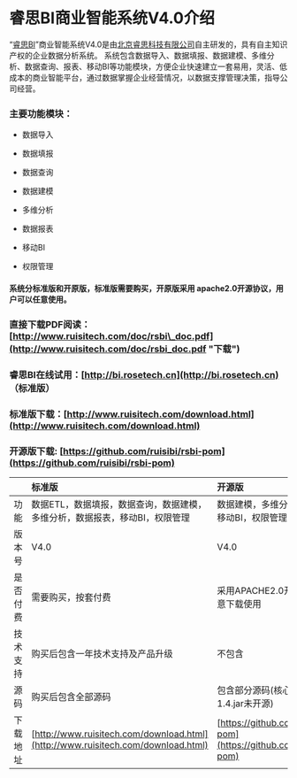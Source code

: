 # 睿思BI商业智能系统V4.0介绍

“[睿思BI](http://www.ruisitech.com/product.html)”商业智能系统V4.0是由[北京睿思科技有限公司](http://www.ruisitech.com)自主研发的，具有自主知识产权的企业数据分析系统。 系统包含数据导入、数据填报、数据建模、多维分析、数据查询、报表、移动BI等功能模块，方便企业快速建立一套易用，灵活、低成本的商业智能平台，通过数据掌握企业经营情况，以数据支撑管理决策，指导公司经营。

### 主要功能模块：

* 数据导入

* 数据填报

* 数据查询

* 数据建模

* 多维分析

* 数据报表

* 移动BI

* 权限管理

#### 系统分标准版和开原版，标准版需要购买，开原版采用 apache2.0开源协议，用户可以任意使用。

### 直接下载PDF阅读：[http://www.ruisitech.com/doc/rsbi\_doc.pdf](http://www.ruisitech.com/doc/rsbi_doc.pdf "下载")

### 睿思BI在线试用：[http://bi.rosetech.cn](http://bi.rosetech.cn) （标准版）

### 标准版下载：[http://www.ruisitech.com/download.html](http://www.ruisitech.com/download.html)

### 开源版下载:  [https://github.com/ruisibi/rsbi-pom](https://github.com/ruisibi/rsbi-pom)

|  | 标准版 | 开源版 |
| :--- | :--- | :--- |
| 功能 | 数据ETL，数据填报，数据查询，数据建模，多维分析，数据报表，移动BI，权限管理 | 数据建模，多维分析，数据报表，移动BI，权限管理 |
| 版本号 | V4.0 | V4.0 |
| 是否付费 | 需要购买，按套付费 | 采用APACHE2.0开源协议，可任意下载使用 |
| 技术支持 | 购买后包含一年技术支持及产品升级 | 不包含 |
| 源码 | 购买后包含全部源码 | 包含部分源码\(核心代码ext3-1.4.jar未开源\) |
| 下载地址 | [http://www.ruisitech.com/download.html](http://www.ruisitech.com/download.html) | [https://github.com/ruisibi/rsbi-pom](https://github.com/ruisibi/rsbi-pom) |




